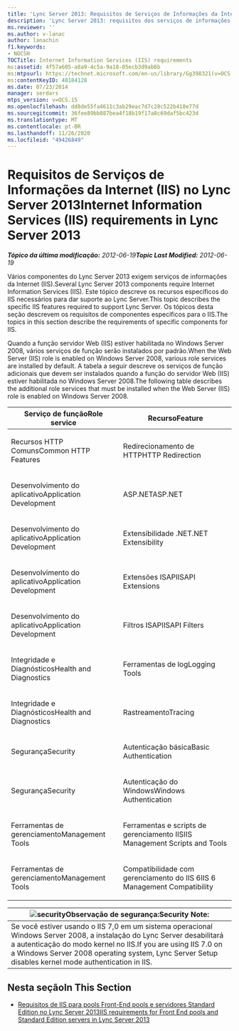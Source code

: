 ```yaml
---
title: 'Lync Server 2013: Requisitos de Serviços de Informações da Internet (IIS)'
description: 'Lync Server 2013: requisitos dos serviços de informações da Internet (IIS).'
ms.reviewer: ''
ms.author: v-lanac
author: lanachin
f1.keywords:
- NOCSH
TOCTitle: Internet Information Services (IIS) requirements
ms:assetid: 4f57a605-a8a9-4c5a-9a18-05ecb3d9ab6b
ms:mtpsurl: https://technet.microsoft.com/en-us/library/Gg398321(v=OCS.15)
ms:contentKeyID: 48184128
ms.date: 07/23/2014
manager: serdars
mtps_version: v=OCS.15
ms.openlocfilehash: dd8de55fa4611c3ab29eac7d7c28c522b418e77d
ms.sourcegitcommit: 36fee89bb887bea4f18b19f17a8c69daf5bc423d
ms.translationtype: MT
ms.contentlocale: pt-BR
ms.lasthandoff: 11/26/2020
ms.locfileid: "49426849"
---
```

# <a name="internet-information-services-iis-requirements-in-lync-server-2013"></a><span data-ttu-id="c0385-103">Requisitos de Serviços de Informações da Internet (IIS) no Lync Server 2013</span><span class="sxs-lookup"><span data-stu-id="c0385-103">Internet Information Services (IIS) requirements in Lync Server 2013</span></span>

<div data-xmlns="http://www.w3.org/1999/xhtml">

<div class="topic" data-xmlns="http://www.w3.org/1999/xhtml" data-msxsl="urn:schemas-microsoft-com:xslt" data-cs="https://msdn.microsoft.com/">

<div data-asp="https://msdn2.microsoft.com/asp">



</div>

<div id="mainSection">

<div id="mainBody"><span data-ttu-id="c0385-104">

<span> </span></span><span class="sxs-lookup"><span data-stu-id="c0385-104">

<span> </span></span></span>

<span data-ttu-id="c0385-105">_**Tópico da última modificação:** 2012-06-19_</span><span class="sxs-lookup"><span data-stu-id="c0385-105">_**Topic Last Modified:** 2012-06-19_</span></span>

<span data-ttu-id="c0385-106">Vários componentes do Lync Server 2013 exigem serviços de informações da Internet (IIS).</span><span class="sxs-lookup"><span data-stu-id="c0385-106">Several Lync Server 2013 components require Internet Information Services (IIS).</span></span> <span data-ttu-id="c0385-107">Este tópico descreve os recursos específicos do IIS necessários para dar suporte ao Lync Server.</span><span class="sxs-lookup"><span data-stu-id="c0385-107">This topic describes the specific IIS features required to support Lync Server.</span></span> <span data-ttu-id="c0385-108">Os tópicos desta seção descrevem os requisitos de componentes específicos para o IIS.</span><span class="sxs-lookup"><span data-stu-id="c0385-108">The topics in this section describe the requirements of specific components for IIS.</span></span>

<span data-ttu-id="c0385-109">Quando a função servidor Web (IIS) estiver habilitada no Windows Server 2008, vários serviços de função serão instalados por padrão.</span><span class="sxs-lookup"><span data-stu-id="c0385-109">When the Web Server (IIS) role is enabled on Windows Server 2008, various role services are installed by default.</span></span> <span data-ttu-id="c0385-110">A tabela a seguir descreve os serviços de função adicionais que devem ser instalados quando a função do servidor Web (IIS) estiver habilitada no Windows Server 2008.</span><span class="sxs-lookup"><span data-stu-id="c0385-110">The following table describes the additional role services that must be installed when the Web Server (IIS) role is enabled on Windows Server 2008.</span></span>


<table>
<colgroup>
<col style="width: 50%" />
<col style="width: 50%" />
</colgroup>
<thead>
<tr class="header">
<th><span data-ttu-id="c0385-111">Serviço de função</span><span class="sxs-lookup"><span data-stu-id="c0385-111">Role service</span></span></th>
<th><span data-ttu-id="c0385-112">Recurso</span><span class="sxs-lookup"><span data-stu-id="c0385-112">Feature</span></span></th>
</tr>
</thead>
<tbody>
<tr class="odd">
<td><p><span data-ttu-id="c0385-113">Recursos HTTP Comuns</span><span class="sxs-lookup"><span data-stu-id="c0385-113">Common HTTP Features</span></span></p></td>
<td><p><span data-ttu-id="c0385-114">Redirecionamento de HTTP</span><span class="sxs-lookup"><span data-stu-id="c0385-114">HTTP Redirection</span></span></p></td>
</tr>
<tr class="even">
<td><p><span data-ttu-id="c0385-115">Desenvolvimento do aplicativo</span><span class="sxs-lookup"><span data-stu-id="c0385-115">Application Development</span></span></p></td>
<td><p><span data-ttu-id="c0385-116">ASP.NET</span><span class="sxs-lookup"><span data-stu-id="c0385-116">ASP.NET</span></span></p></td>
</tr>
<tr class="odd">
<td><p><span data-ttu-id="c0385-117">Desenvolvimento do aplicativo</span><span class="sxs-lookup"><span data-stu-id="c0385-117">Application Development</span></span></p></td>
<td><p><span data-ttu-id="c0385-118">Extensibilidade .NET</span><span class="sxs-lookup"><span data-stu-id="c0385-118">.NET Extensibility</span></span></p></td>
</tr>
<tr class="even">
<td><p><span data-ttu-id="c0385-119">Desenvolvimento do aplicativo</span><span class="sxs-lookup"><span data-stu-id="c0385-119">Application Development</span></span></p></td>
<td><p><span data-ttu-id="c0385-120">Extensões ISAPI</span><span class="sxs-lookup"><span data-stu-id="c0385-120">ISAPI Extensions</span></span></p></td>
</tr>
<tr class="odd">
<td><p><span data-ttu-id="c0385-121">Desenvolvimento do aplicativo</span><span class="sxs-lookup"><span data-stu-id="c0385-121">Application Development</span></span></p></td>
<td><p><span data-ttu-id="c0385-122">Filtros ISAPI</span><span class="sxs-lookup"><span data-stu-id="c0385-122">ISAPI Filters</span></span></p></td>
</tr>
<tr class="even">
<td><p><span data-ttu-id="c0385-123">Integridade e Diagnósticos</span><span class="sxs-lookup"><span data-stu-id="c0385-123">Health and Diagnostics</span></span></p></td>
<td><p><span data-ttu-id="c0385-124">Ferramentas de log</span><span class="sxs-lookup"><span data-stu-id="c0385-124">Logging Tools</span></span></p></td>
</tr>
<tr class="odd">
<td><p><span data-ttu-id="c0385-125">Integridade e Diagnósticos</span><span class="sxs-lookup"><span data-stu-id="c0385-125">Health and Diagnostics</span></span></p></td>
<td><p><span data-ttu-id="c0385-126">Rastreamento</span><span class="sxs-lookup"><span data-stu-id="c0385-126">Tracing</span></span></p></td>
</tr>
<tr class="even">
<td><p><span data-ttu-id="c0385-127">Segurança</span><span class="sxs-lookup"><span data-stu-id="c0385-127">Security</span></span></p></td>
<td><p><span data-ttu-id="c0385-128">Autenticação básica</span><span class="sxs-lookup"><span data-stu-id="c0385-128">Basic Authentication</span></span></p></td>
</tr>
<tr class="odd">
<td><p><span data-ttu-id="c0385-129">Segurança</span><span class="sxs-lookup"><span data-stu-id="c0385-129">Security</span></span></p></td>
<td><p><span data-ttu-id="c0385-130">Autenticação do Windows</span><span class="sxs-lookup"><span data-stu-id="c0385-130">Windows Authentication</span></span></p></td>
</tr>
<tr class="even">
<td><p><span data-ttu-id="c0385-131">Ferramentas de gerenciamento</span><span class="sxs-lookup"><span data-stu-id="c0385-131">Management Tools</span></span></p></td>
<td><p><span data-ttu-id="c0385-132">Ferramentas e scripts de gerenciamento IIS</span><span class="sxs-lookup"><span data-stu-id="c0385-132">IIS Management Scripts and Tools</span></span></p></td>
</tr>
<tr class="odd">
<td><p><span data-ttu-id="c0385-133">Ferramentas de gerenciamento</span><span class="sxs-lookup"><span data-stu-id="c0385-133">Management Tools</span></span></p></td>
<td><p><span data-ttu-id="c0385-134">Compatibilidade com gerenciamento do IIS 6</span><span class="sxs-lookup"><span data-stu-id="c0385-134">IIS 6 Management Compatibility</span></span></p></td>
</tr>
</tbody>
</table>


<div>

<table>
<thead>
<tr class="header">
<th><img src="images/Gg398321.security(OCS.15).gif" title="segurança" alt="security" /><span data-ttu-id="c0385-136">Observação de segurança:</span><span class="sxs-lookup"><span data-stu-id="c0385-136">Security Note:</span></span></th>
</tr>
</thead>
<tbody>
<tr class="odd">
<td><span data-ttu-id="c0385-137">Se você estiver usando o IIS 7,0 em um sistema operacional Windows Server 2008, a instalação do Lync Server desabilitará a autenticação do modo kernel no IIS.</span><span class="sxs-lookup"><span data-stu-id="c0385-137">If you are using IIS 7.0 on a Windows Server 2008 operating system, Lync Server Setup disables kernel mode authentication in IIS.</span></span></td>
</tr>
</tbody>
</table>


</div>

<div>

## <a name="in-this-section"></a><span data-ttu-id="c0385-138">Nesta seção</span><span class="sxs-lookup"><span data-stu-id="c0385-138">In This Section</span></span>

  - [<span data-ttu-id="c0385-139">Requisitos de IIS para pools Front-End pools e servidores Standard Edition no Lync Server 2013</span><span class="sxs-lookup"><span data-stu-id="c0385-139">IIS requirements for Front End pools and Standard Edition servers in Lync Server 2013</span></span>](lync-server-2013-iis-requirements-for-front-end-pools-and-standard-edition-servers.md)

<span data-ttu-id="c0385-140"></div>

</div>

<span> </span>

</div>

</div>

</span><span class="sxs-lookup"><span data-stu-id="c0385-140"></div>

</div>

<span> </span>

</div>

</div>

</span></span></div>

